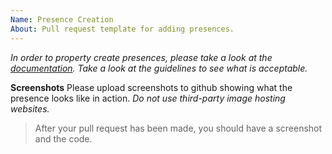 ```yaml
---
Name: Presence Creation
About: Pull request template for adding presences.
---
```


_In order to property create presences, please take a look at the [documentation](https://docs.premid.app/dev/presence). Take a look at the guidelines to see what is acceptable._

**Screenshots**
Please upload screenshots to github showing what the presence looks like in action. _Do not use third-party image hosting websites._

> After your pull request has been made, you should have a screenshot and the code.
